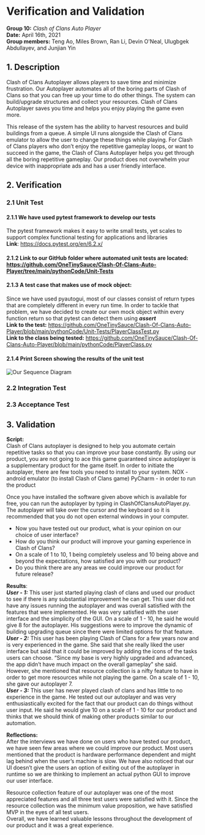 # Verification and Validation

**Group 10:** _Clash of Clans Auto Player_\
**Date:** April 16th, 2021\
**Group members:** Teng Ao, Miles Brown, Ran Li, Devin O'Neal, Ulugbgek Abdullayev, and Junjian Yin

## 1. Description

Clash of Clans Autoplayer allows players to save time and minimize frustration. Our Autoplayer automates all of the boring parts of Clash of Clans so that you can free up your time to do other things. The system can build/upgrade structures and collect your resources. Clash of Clans Autoplayer saves you time and helps you enjoy playing the game even more.

This release of the system has the ability to harvest resources and build buildings from a queue. A simple UI runs alongside the Clash of Clans emulator to allow the user to change these things while playing. For Clash of Clans players who don’t enjoy the repetitive gameplay loops, or want to succeed in the game, the Clash of Clans Autoplayer helps you get through all the boring repetitive gameplay. Our product does not overwhelm your device with inappropriate ads and has a user friendly interface.

## 2. Verification

### 2.1 Unit Test
####   2.1.1 We have used pytest framework to develop our tests<br> 
  The pytest framework makes it easy to write small tests, yet scales to support complex functional testing for applications and libraries\
  **Link**: https://docs.pytest.org/en/6.2.x/
####   2.1.2 Link to our GitHub folder where automated unit tests are located: <br> https://github.com/OneTinySauce/Clash-Of-Clans-Auto-Player/tree/main/pythonCode/Unit-Tests
####   2.1.3 A test case that makes use of mock object:
  Since we have used pyautogui, most of our classes consist of return types that are completely different in every run time. In order to tackle that problem, we have decided to create our own mock object within every function return so that pytest can detect them using ***assert*** <br>
  **Link to the test:** https://github.com/OneTinySauce/Clash-Of-Clans-Auto-Player/blob/main/pythonCode/Unit-Tests/PlayerClassTest.py <br>
  **Link to the class being tested:** https://github.com/OneTinySauce/Clash-Of-Clans-Auto-Player/blob/main/pythonCode/PlayerClass.py
####   2.1.4 Print Screen showing the results of the unit test
![Our Sequence Diagram](https://github.com/OneTinySauce/Clash-Of-Clans-Auto-Player/blob/main/mscScreenShots/Capture.PNG)

### 2.2 Integration Test

### 2.3 Acceptance Test

## 3. Validation
**Script:**\
Clash of Clans autoplayer is designed to help you automate certain repetitive tasks so that you can improve your base constantly. By using our product, you are not going to ace this game guaranteed since autoplayer is a supplementary product for the game itself.
In order to initiate the autoplayer, there are few tools you need to install to your system.
NOX - android emulator (to install Clash of Clans game)
PyCharm - in order to run the product

Once you have installed the software given above which is available for free, you can run the autoplayer by typing in ClashOfClansAutoPlayer.py. The autoplayer will take over the cursor and the keyboard so it is recommended that you do not open external windows in your computer. 

- Now you have tested out our product, what is your opinion on our choice of user interface?
- How do you think our product will improve your gaming experience in Clash of Clans?
- On a scale of 1 to 10, 1 being completely useless and 10 being above and beyond the expectations, how satisfied are you with our product?
- Do you think there are any areas we could improve our product for future release?

**Results**:<br>
***User - 1:***
This user just started playing clash of clans and used our product to see if there is any substantial improvement he can get. This user did not have any issues running the autoplayer and was overall satisfied with the features that were implemented. He was very satisfied with the user interface and the simplicity of the GUI. On a scale of 1 - 10, he said he would give 8 for the autoplayer. His suggestions were to improve the dynamic of building upgrading queue since there were limited options for that feature.<br>
***User - 2:***
This user has been playing Clash of Clans for a few years now and is very experienced in the game. She said that she really liked the user interface but said that it could be improved by adding the icons of the tasks users can choose. “Since my base is very highly upgraded and advanced, the app didn’t have much impact on the overall gameplay” she said. However, she mentioned that resource collection is a nifty feature to have in order to get more resources while not playing the game. On a scale of 1 - 10, she gave our autoplayer 7.<br>
***User - 3:***
This user has never played clash of clans and has little to no experience in the game. He tested out our autoplayer and was very enthusiastically excited for the fact that our product can do things without user input. He said he would give 10 on a scale of 1 - 10 for our product and thinks that we should think of making other products similar to our automation.

**Reflections:**<br>
After the interviews we have done on users who have tested our product, we have seen few areas where we could improve our product. Most users mentioned that the product is hardware performance dependent and might lag behind when the user’s machine is slow. We have also noticed that our UI doesn’t give the users an option of exiting out of the autoplayer in runtime so we are thinking to implement an actual python GUI to improve our user interface.<br>

Resource collection feature of our autoplayer was one of the most appreciated features and all three test users were satisfied with it. Since the resource collection was the minimum value proposition, we have satisfied MVP in the eyes of all test users.<br>
Overall, we have learned valuable lessons throughout the development of our product and it was a great experience.
